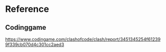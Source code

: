 # Reference 

## Codinggame 

https://www.codingame.com/clashofcode/clash/report/3451345254f612399f339cb070d4c301cc2aed3
